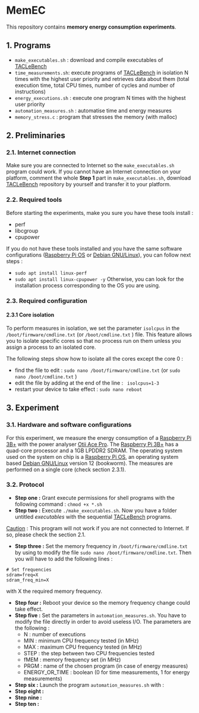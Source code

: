 # MemEC
This repository contains **memory energy consumption experiments**.

## 1. Programs 

- ```make_executables.sh``` : download and compile executables of [TACLeBench](http://dx.doi.org/10.4230/OASIcs.WCET.2016.2) 
- ```time_measurements.sh```: execute programs of [TACLeBench](http://dx.doi.org/10.4230/OASIcs.WCET.2016.2) in isolation N times with the highest user priority and retrieves data about them (total execution time, total CPU times, number of cycles and number of instructions)
- ```energy_executions.sh``` : execute one program N times with the highest user priority
- ```automation_measures.sh``` : automatise time and energy measures
- ```memory_stress.c``` : program that stresses the memory (with malloc)


## 2. Preliminaries

### 2.1. Internet connection

Make sure you are connected to Internet so the ```make_executables.sh``` program could work.
If you cannot have an Internet connection on your platform, comment the whole **Step 1** part in ```make_executables.sh```, download [TACLeBench](http://dx.doi.org/10.4230/OASIcs.WCET.2016.2) repository by yourself and transfer it to your platform.

### 2.2. Required tools

Before starting the experiments, make you sure you have these tools install :
- perf
- libcgroup
- cpupower

If you do not have these tools installed and you have the same software configurations ([Raspberry Pi OS](https://www.raspberrypi.com/software/) or [Debian GNU/Linux](https://www.debian.org/)), you can follow next steps : 
- ```sudo apt install linux-perf```
- ```sudo apt install linux-cpupower -y```
Otherwise, you can look for the installation process corresponding to the OS you are using.

### 2.3. Required configuration

#### 2.3.1 Core isolation

To perform measures in isolation, we set the parameter ```isolcpus``` in the  ```/boot/firmware/cmdline.txt``` (or ```/boot/cmdline.txt``` ) file.
This feature allows you to isolate specific cores so that no process run on them unless you assign a process to an isolated core.

The following steps show how to isolate all the cores except the core 0 : 
- find the file to edit : ```sudo nano /boot/firmware/cmdline.txt``` (or ```sudo nano /boot/cmdline.txt``` )
- edit the file by adding at the end of the line : ``` isolcpus=1-3```
- restart your device to take effect : ```sudo nano reboot```


## 3. Experiment

### 3.1. Hardware and software configurations

For this experiment, we measure the energy consumption of a [Raspberry Pi 3B+](https://www.raspberrypi.com/products/raspberry-pi-3-model-b-plus/) with the power analyser [Otii Ace Pro](https://www.qoitech.com/otii-ace/).
The [Raspberry Pi 3B+](https://www.raspberrypi.com/products/raspberry-pi-3-model-b-plus/) has a quad-core processor and a 1GB LPDDR2 SDRAM.
The operating system used on the system on chip is a [Raspberry Pi OS](https://www.raspberrypi.com/software/), an operating system based [Debian GNU/Linux](https://www.debian.org/) version 12 (bookworm).
The measures are performed on a single core (check section 2.3.1). 

### 3.2. Protocol

- **Step one :** Grant execute permissions for shell programs with the following command :
  ```chmod +x *.sh```
- **Step two :** Execute ```./make_executables.sh```. Now you have a folder untitled _executables_ with the sequential [TACLeBench](http://dx.doi.org/10.4230/OASIcs.WCET.2016.2) programs.

<ins>Caution</ins> : This program will not work if you are not connected to Internet. If so, please check the section 2.1.
- **Step three :** Set the memory frequency in ```/boot/firmware/cmdline.txt``` by using to modify the file ```sudo nano /boot/firmware/cmdline.txt```.
Then you will have to add the following lines : 
```
# Set frequencies
sdram=freq=X
sdram_freq_min=X
```
with X the required memory frequency.
- **Step four :** Reboot your device so the memory frequency change could take effect.
- **Step five :** Set the parameters in ```automation_measures.sh```. You have to modify the file directly in order to avoid useless I/O. The parameters are the following :
  - N : number of executions
  - MIN : minimum CPU frequency tested (in MHz)
  - MAX : maximum CPU frequency tested (in MHz)
  - STEP : the step between two CPU frequencies tested
  - fMEM : memory frequency set (in MHz)
  - PRGM : name of the chosen program (in case of energy measures)
  - ENERGY_OR_TIME : boolean (0 for time measurements, 1 for energy measurements)
- **Step six :** Launch the program ```automation_measures.sh``` with : 
- **Step eight :**
- **Step nine :**
- **Step ten :**
